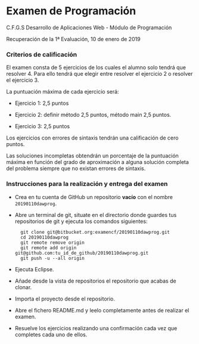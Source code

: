 # Examen de Programación

C.F.G.S Desarrollo de Aplicaciones Web - Módulo de Programación

Recuperación de la 1ª Evaluación, 10 de enero de 2019

### Criterios de calificación

El examen consta de 5 ejercicios de los cuales el alumno solo tendrá que resolver 4. Para ello tendrá que elegir entre resolver el ejercicio 2 o resolver el ejercicio 3.

La puntuación máxima de cada ejercicio será:

* Ejercicio 1: 2,5 puntos


* Ejercicio 2: definir método 2,5 puntos, método main 2,5 puntos.


* Ejercicio 3: 2,5 puntos

Los ejercicios con errores de sintaxis tendrán una calificación de cero puntos.

Las soluciones incompletas obtendrán un porcentaje de la puntuación máxima en función del grado de aproximación a alguna solución completa del problema siempre que no existan errores de sintaxis.

### Instrucciones para la realización y entrega del examen

* Crea en tu cuenta de GitHub un repositorio **vacío** con el nombre ``20190110dawprog``.


* Abre un terminal de git, situate en el directorio donde guardes tus repositorios de git y ejecuta los comandos siguientes:

		git clone git@bitbucket.org:examencf/20190110dawprog.git
		cd 20190110dawprog
		git remote remove origin
		git remote add origin git@github.com:tu_id_de_github/20190110dawprog.git
		git push -u --all origin

* Ejecuta Eclipse.


* Añade desde la vista de repositorios el repositorio que acabas de clonar.


* Importa el proyecto desde el repositorio.


* Abre el fichero README.md y leelo completamente antes de realizar el examen.


* Resuelve los ejercicios realizando una confirmación cada vez que completes cada uno de ellos.
